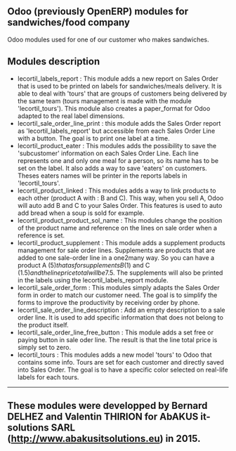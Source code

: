 Odoo (previously OpenERP) modules for sandwiches/food company
---
Odoo modules used for one of our customer who makes sandwiches.

Modules description 
---
- lecortil_labels_report : This module adds a new report on Sales Order that is used to be printed on labels for sandwiches/meals delivery. It is able to deal with 'tours' that are groups of customers being delivered by the same team (tours management is made with the module 'lecortil_tours'). This module also creates a paper_format for Odoo adapted to the real label dimensions.
- lecortil_sale_order_line_print : this module adds the Sales Order report as 'lecortil_labels_report' but accessible from each Sales Order Line with a button. The goal is to print one label at a time.
- lecortil_product_eater : This modules adds the possibility to save the 'subcustomer' information on each Sales Order Line. Each line represents one and only one meal for a person, so its name has to be set on the label. It also adds a way to save 'eaters' on customers. Theses eaters names will be printer in the reports labels in 'lecortil_tours'.
- lecortil_product_linked : This modules adds a way to link products to each other (product A with : B and C). This way, when you sell A, Odoo will auto add B and C to your Sales Order. This features is used to auto add bread when a soup is sold for example.
- lecortil_product_product_sol_name : This modules change the position of the product name and reference on the lines on sale order when a reference is set.
- lecortil_product_supplement : This module adds a supplement products management for sale order lines. Supplements are products that are added to one sale-order line in a one2many way. So you can have a product A (5$) that as for supplements B (1$) and C (1.5$) and the line price total will be 7.5$. The supplements will also be printed in the labels using the lecortil_labels_report module.
- lecortil_sale_order_form : This modules simply adapts the Sales Order form in order to match our customer need. The goal is to simplify the forms to improve the productivity by receiving order by phone.
- lecortil_sale_order_line_description : Add an empty description to a sale order line. It is used to add specific information that does not belong to the product itself.
- lecortil_sale_order_line_free_button : This module adds a set free or paying button in sale oder line. The result is that the line total price is simply set to zero.
- lecortil_tours : This modules adds a new model 'tours' to Odoo that contains some info. Tours are set for each customer and directly saved into Sales Order. The goal is to have a specific color selected on real-life labels for each tours.
---
These modules were developped by Bernard DELHEZ and Valentin THIRION for AbAKUS it-solutions SARL (http://www.abakusitsolutions.eu) in 2015.
---
